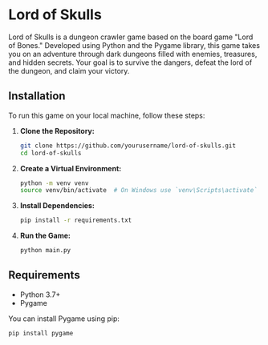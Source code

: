 # Lord of Skulls

Lord of Skulls is a dungeon crawler game based on the board game "Lord of Bones." Developed using Python and the Pygame library, this game takes you on an adventure through dark dungeons filled with enemies, treasures, and hidden secrets. Your goal is to survive the dangers, defeat the lord of the dungeon, and claim your victory.

## Installation

To run this game on your local machine, follow these steps:

1. **Clone the Repository:**

    ```bash
    git clone https://github.com/yourusername/lord-of-skulls.git
    cd lord-of-skulls
    ```

2. **Create a Virtual Environment:**

    ```bash
    python -m venv venv
    source venv/bin/activate  # On Windows use `venv\Scripts\activate`
    ```

3. **Install Dependencies:**

    ```bash
    pip install -r requirements.txt
    ```

4. **Run the Game:**

    ```bash
    python main.py
    ```

## Requirements

- Python 3.7+
- Pygame

You can install Pygame using pip:

```bash
pip install pygame
